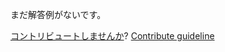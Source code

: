 
まだ解答例がないです。

[コントリビュートしませんか](https://github.com/BFEdev/BFE.dev-solutions/blob/main/quiz/requestanimationframe_ja.md)?  [Contribute guideline](https://github.com/BFEdev/BFE.dev-solutions#how-to-contribute)
